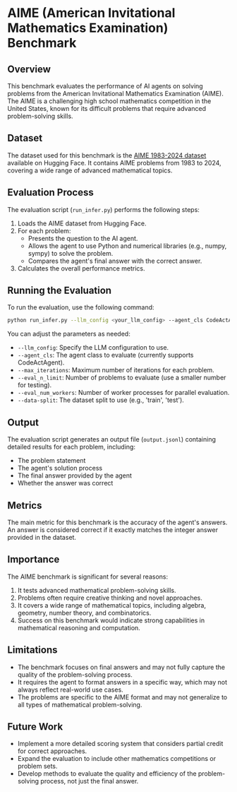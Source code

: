 # AIME (American Invitational Mathematics Examination) Benchmark

## Overview

This benchmark evaluates the performance of AI agents on solving problems from the American Invitational Mathematics Examination (AIME). The AIME is a challenging high school mathematics competition in the United States, known for its difficult problems that require advanced problem-solving skills.

## Dataset

The dataset used for this benchmark is the [AIME 1983-2024 dataset](https://huggingface.co/datasets/gneubig/aime-1983-2024) available on Hugging Face. It contains AIME problems from 1983 to 2024, covering a wide range of advanced mathematical topics.

## Evaluation Process

The evaluation script (`run_infer.py`) performs the following steps:

1. Loads the AIME dataset from Hugging Face.
2. For each problem:
   - Presents the question to the AI agent.
   - Allows the agent to use Python and numerical libraries (e.g., numpy, sympy) to solve the problem.
   - Compares the agent's final answer with the correct answer.
3. Calculates the overall performance metrics.

## Running the Evaluation

To run the evaluation, use the following command:

```bash
python run_infer.py --llm_config <your_llm_config> --agent_cls CodeActAgent --max_iterations 50 --eval_n_limit 10 --eval_num_workers 1 --data-split train
```

You can adjust the parameters as needed:
- `--llm_config`: Specify the LLM configuration to use.
- `--agent_cls`: The agent class to evaluate (currently supports CodeActAgent).
- `--max_iterations`: Maximum number of iterations for each problem.
- `--eval_n_limit`: Number of problems to evaluate (use a smaller number for testing).
- `--eval_num_workers`: Number of worker processes for parallel evaluation.
- `--data-split`: The dataset split to use (e.g., 'train', 'test').

## Output

The evaluation script generates an output file (`output.jsonl`) containing detailed results for each problem, including:
- The problem statement
- The agent's solution process
- The final answer provided by the agent
- Whether the answer was correct

## Metrics

The main metric for this benchmark is the accuracy of the agent's answers. An answer is considered correct if it exactly matches the integer answer provided in the dataset.

## Importance

The AIME benchmark is significant for several reasons:
1. It tests advanced mathematical problem-solving skills.
2. Problems often require creative thinking and novel approaches.
3. It covers a wide range of mathematical topics, including algebra, geometry, number theory, and combinatorics.
4. Success on this benchmark would indicate strong capabilities in mathematical reasoning and computation.

## Limitations

- The benchmark focuses on final answers and may not fully capture the quality of the problem-solving process.
- It requires the agent to format answers in a specific way, which may not always reflect real-world use cases.
- The problems are specific to the AIME format and may not generalize to all types of mathematical problem-solving.

## Future Work

- Implement a more detailed scoring system that considers partial credit for correct approaches.
- Expand the evaluation to include other mathematics competitions or problem sets.
- Develop methods to evaluate the quality and efficiency of the problem-solving process, not just the final answer.
